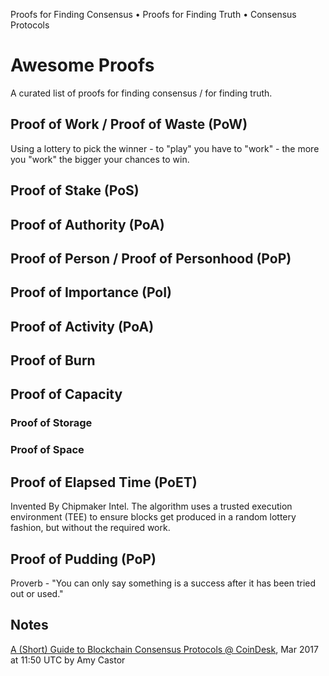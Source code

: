 Proofs for Finding Consensus • Proofs for Finding Truth • Consensus Protocols


# Awesome Proofs

A curated list of proofs for finding consensus / for finding truth. 


## Proof of Work / Proof of Waste (PoW)

Using a lottery to pick the winner - to "play" you have to "work" - the more you "work" the bigger your chances to win.


## Proof of Stake (PoS)


## Proof of Authority (PoA)

## Proof of Person / Proof of Personhood (PoP)


## Proof of Importance (PoI)

## Proof of Activity (PoA)


## Proof of Burn


## Proof of Capacity


### Proof of Storage 

### Proof of Space



## Proof of Elapsed Time (PoET)

Invented By Chipmaker Intel. 
The algorithm uses a trusted execution environment (TEE) 
to ensure blocks get produced in a random lottery fashion, but without the required work.



## Proof of Pudding (PoP)

Proverb - "You can only say something is a success after it has been tried out or used."



## Notes

[A (Short) Guide to Blockchain Consensus Protocols @ CoinDesk](https://www.coindesk.com/short-guide-blockchain-consensus-protocols/),
Mar 2017 at 11:50 UTC by Amy Castor


